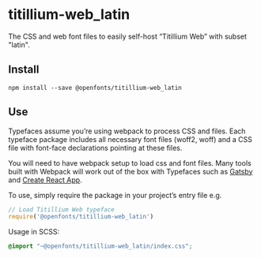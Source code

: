 
# titillium-web_latin

The CSS and web font files to easily self-host “Titillium Web” with subset "latin".

## Install

`npm install --save @openfonts/titillium-web_latin`

## Use

Typefaces assume you’re using webpack to process CSS and files. Each typeface
package includes all necessary font files (woff2, woff) and a CSS file with
font-face declarations pointing at these files.

You will need to have webpack setup to load css and font files. Many tools built
with Webpack will work out of the box with Typefaces such as [Gatsby](https://github.com/gatsbyjs/gatsby)
and [Create React App](https://github.com/facebookincubator/create-react-app).

To use, simply require the package in your project’s entry file e.g.

```javascript
// Load Titillium Web typeface
require('@openfonts/titillium-web_latin')
```

Usage in SCSS:
```scss
@import "~@openfonts/titillium-web_latin/index.css";
```
